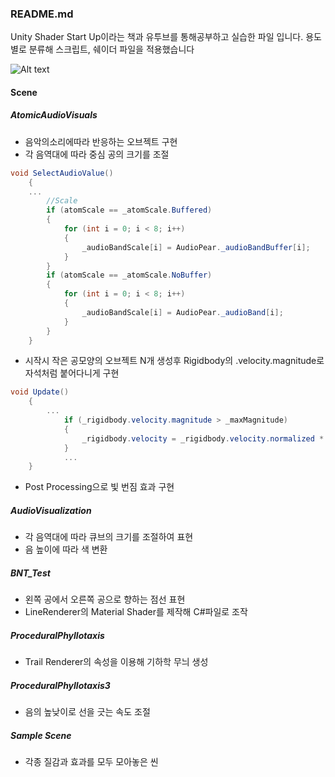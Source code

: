 ### README.md

Unity Shader Start Up이라는 책과 유투브를 통해공부하고 실습한 파일 입니다.
용도별로 분류해 스크립트, 쉐이더 파일을 적용했습니다

![Alt text](https://postfiles.pstatic.net/MjAxOTExMTFfNjAg/MDAxNTczNDUwMzM0NTU2.zAHMaOuvzyO3q_SihqAAplA3XqTuW-2sF8pcfjIgPOIg.BLDKbkTXJL9le46YJ-ub74_0vAlZDyN82auKtbKUgZQg.JPEG.whdals410/cloudy.jpg?type=w773)

#### Scene

##### AtomicAudioVisuals
+ 음악의소리에따라 반응하는 오브젝트 구현
+ 각 음역대에 따라 중심 공의 크기를 조절

``` csharp
void SelectAudioValue()
    {
	...
        //Scale
        if (atomScale == _atomScale.Buffered)
        {
            for (int i = 0; i < 8; i++)
            {
                _audioBandScale[i] = AudioPear._audioBandBuffer[i];
            }
        }
        if (atomScale == _atomScale.NoBuffer)
        {
            for (int i = 0; i < 8; i++)
            {
                _audioBandScale[i] = AudioPear._audioBand[i];
            }
        }
    }
```
+ 시작시 작은 공모양의 오브젝트 N개 생성후 Rigidbody의 .velocity.magnitude로 자석처럼 붙어다니게 구현

```csharp
void Update()
    {
       	...
            if (_rigidbody.velocity.magnitude > _maxMagnitude)
            {
                _rigidbody.velocity = _rigidbody.velocity.normalized * _maxMagnitude;
            }
        	...
    }
```

+ Post Processing으로 빛 번짐 효과 구현

##### AudioVisualization 
+ 각 음역대에 따라 큐브의 크기를 조절하여 표현
+ 음 높이에 따라 색 변환

##### BNT_Test
+ 왼쪽 공에서 오른쪽 공으로 향하는 점선 표현
+ LineRenderer의 Material Shader를 제작해 C#파일로 조작

##### ProceduralPhyllotaxis
+ Trail Renderer의 속성을 이용해 기하학 무늬 생성

##### ProceduralPhyllotaxis3
+ 음의 높낮이로 선을 긋는 속도 조절

##### Sample Scene
+ 각종 질감과 효과를 모두 모아놓은 씬
